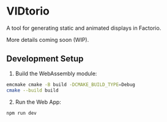 # VIDtorio

A tool for generating static and animated displays in Factorio.

More details coming soon (WIP).

## Development Setup

1. Build the WebAssembly module:

```bash
emcmake cmake -B build -DCMAKE_BUILD_TYPE=Debug
cmake --build build
```

2. Run the Web App:

```bash
npm run dev
```